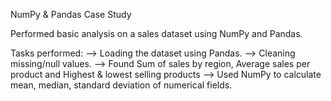 NumPy & Pandas Case Study

 Performed basic analysis on a sales dataset using NumPy and Pandas.

Tasks performed:
--> Loading the dataset using Pandas.
--> Cleaning missing/null values.
--> Found Sum of sales by region, Average sales per product and Highest & lowest selling products
--> Used NumPy to calculate mean, median, standard deviation of numerical fields.
